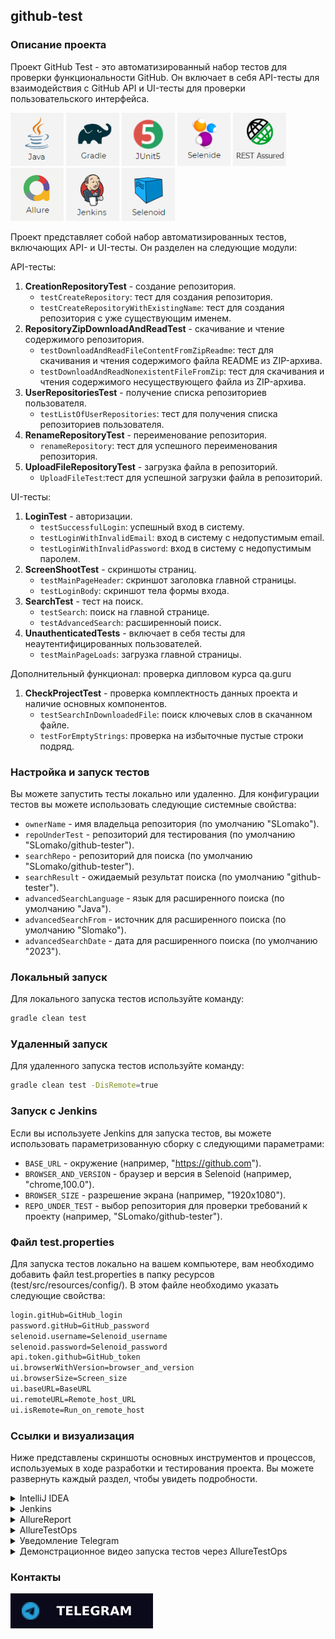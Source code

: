 ## github-test

### Описание проекта

Проект GitHub Test - это автоматизированный набор тестов для проверки функциональности GitHub.
Он включает в себя API-тесты для взаимодействия с GitHub API и UI-тесты для проверки пользовательского интерфейса.

[<img src=".github/logo/java.png" alt="java_17" width="85" height="85"/>](https://www.oracle.com/ru/java/technologies/javase-jre8-downloads.html)
[<img src=".github/logo/gradle.png" alt="gradle" width="85" height="85"/>](https://gradle.org/)
[<img src=".github/logo/junit_5.png" alt="junit_5" width="85" height="85"/>](https://junit.org/junit5/)
[<img src=".github/logo/selenide.png" alt="selenide" width="85" height="85"/>](https://ru.selenide.org/)
[<img src=".github/logo/rest.png" alt="rest" width="85" height="85"/>](https://rest-assured.io/)
[<img src=".github/logo/allure.png" alt="allure" width="85" height="85"/>](https://docs.qameta.io/allure/)
[<img src=".github/logo/jenkins.png" alt="jenkins" width="85" height="85"/>](https://www.jenkins.io/)
[<img src=".github/logo/selenoid.png" alt="selenoid" width="85" height="85"/>](https://aerokube.com/selenoid/latest/)

Проект представляет собой набор автоматизированных тестов, включающих API- и UI-тесты. Он разделен на следующие модули:

API-тесты:

1. **CreationRepositoryTest** - создание репозитория.
    - `testCreateRepository`: тест для создания репозитория.
    - `testCreateRepositoryWithExistingName`:  тест для создания репозитория с уже существующим именем.
2. **RepositoryZipDownloadAndReadTest** - скачивание и чтение содержимого репозитория.
    - `testDownloadAndReadFileContentFromZipReadme`: тест для скачивания и чтения содержимого файла README из ZIP-архива.
    - `testDownloadAndReadNonexistentFileFromZip`: тест для скачивания и чтения содержимого несуществующего файла из ZIP-архива.
3. **UserRepositoriesTest** - получение списка репозиториев пользователя.
    - `testListOfUserRepositories`: тест для получения списка репозиториев пользователя.
4. **RenameRepositoryTest** - переименование репозитория.
    - `renameRepository`: тест для успешного переименования репозитория.
5. **UploadFileRepositoryTest** - загрузка файла в репозиторий.
    - `UploadFileTest`:тест для успешной загрузки файла в репозиторий.

UI-тесты:

1. **LoginTest** - авторизации.
    - `testSuccessfulLogin`: успешный вход в систему.
    - `testLoginWithInvalidEmail`: вход в систему с недопустимым email.
    - `testLoginWithInvalidPassword`: вход в систему с недопустимым паролем.
2. **ScreenShootTest** - скриншоты страниц.
    - `testMainPageHeader`: скриншот заголовка главной страницы.
    - `testLoginBody`: скриншот тела формы входа.
3.  **SearchTest**  - тест на поиск.
    - `testSearch`: поиск на главной странице.
    - `testAdvancedSearch`: расширенноый поиск.
4.  **UnauthenticatedTests** - включает в себя тесты для неаутентифицированных пользователей.
    - `testMainPageLoads`: загрузка главной страницы.

Дополнительный функционал: проверка дипловом курса qa.guru

1. **CheckProjectTest** - проверка комплектность данных проекта и наличие основных компонентов.
   - `testSearchInDownloadedFile`: поиск ключевых слов в скачанном файле.
   - `testForEmptyStrings`: проверка на избыточные пустые строки подряд.


### Настройка и запуск тестов

Вы можете запустить тесты локально или удаленно. Для конфигурации тестов вы можете использовать следующие системные
свойства:

- `ownerName` - имя владельца репозитория (по умолчанию "SLomako").
- `repoUnderTest` - репозиторий для тестирования (по умолчанию "SLomako/github-tester").
- `searchRepo` - репозиторий для поиска (по умолчанию "SLomako/github-tester").
- `searchResult` - ожидаемый результат поиска (по умолчанию "github-tester").
- `advancedSearchLanguage` - язык для расширенного поиска (по умолчанию "Java").
- `advancedSearchFrom` - источник для расширенного поиска (по умолчанию "Slomako").
- `advancedSearchDate` - дата для расширенного поиска (по умолчанию "2023").

### Локальный запуск

Для локального запуска тестов используйте команду:

```bash
gradle clean test
```

### Удаленный запуск

Для удаленного запуска тестов используйте команду:

```bash
gradle clean test -DisRemote=true
```

### Запуск с Jenkins

Если вы используете Jenkins для запуска тестов, вы можете использовать параметризованную сборку с следующими
параметрами:

- `BASE_URL` - окружение (например, "https://github.com").
- `BROWSER_AND_VERSION` - браузер и версия в Selenoid (например, "chrome,100.0").
- `BROWSER_SIZE` - разрешение экрана (например, "1920x1080").
- `REPO_UNDER_TEST` - выбор репозитория для проверки требований к проекту (например, "SLomako/github-tester").

### Файл test.properties

Для запуска тестов локально на вашем компьютере, вам необходимо добавить файл test.properties в папку ресурсов (test/src/resources/config/). В этом файле необходимо указать следующие свойства:

```bash 
login.gitHub=GitHub_login
password.gitHub=GitHub_password
selenoid.username=Selenoid_username
selenoid.password=Selenoid_password
api.token.github=GitHub_token
ui.browserWithVersion=browser_and_version
ui.browserSize=Screen_size
ui.baseURL=BaseURL
ui.remoteURL=Remote_host_URL
ui.isRemote=Run_on_remote_host
```

### Ссылки и визуализация

Ниже представлены скриншоты основных инструментов и процессов, используемых в ходе разработки и тестирования проекта. Вы
можете развернуть каждый раздел, чтобы увидеть подробности.

<details>
  <summary>IntelliJ IDEA</summary>

![Image1](.github/sc/idea.png)
</details>

<details>
  <summary>Jenkins</summary>

[Перейти к сборке в Jenkins](https://jenkins.autotests.cloud/job/Students/job/18-lom14-github-tester/)

![Image2](.github/sc/jenkins1.png)
![Image3](.github/sc/jenkins2.png)
</details>

<details>
  <summary>AllureReport</summary>

[Перейти к отчету в AllureReport](https://jenkins.autotests.cloud/job/Students/job/18-lom14-github-tester/12/allure/)

![Image4](.github/sc/allureLocal2.png)
![Image5](.github/sc/allureLocal.png)
</details>

<details>
  <summary>AllureTestOps</summary>

[Перейти к отчету AllureTestOps](https://allure.autotests.cloud/project/3349/dashboards)

![Image6](.github/sc/allureTestOps1.png)
![Image7](.github/sc/allureTestOps2.png)
</details>

<details>
  <summary>Уведомление Telegram</summary>

![Image9](.github/sc/telegram.png)
</details>

<details>
  <summary>Демонстрационное видео запуска тестов через AllureTestOps</summary>

[Скачать демонстрационное видео](.github/video/allure-testops-google-chrome.mp4)
</details>

### Контакты

[![Telegram](.github/logo/telegram1.svg)](https://t.me/lom14)
